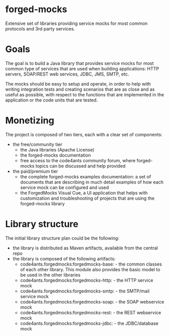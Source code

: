 # forged-mocks
Extensive set of libraries providing service mocks for most common protocols and 3rd party services.

# Goals
The goal is to build a Java library that provides service mocks for most common type of services that are used when building applications: HTTP servers, SOAP/REST web services, JDBC, JMS, SMTP, etc. 

The mocks should be easy to setup and operate, in order to help with writing integration tests and creating scenarios that are as close and as useful as possible, with respect to the functions that are implemented in the application or the code units that are tested.

# Monetizing
The project is composed of two tiers, each with a clear set of components:
- the free/community tier
    - the Java libraries (Apache License)
    - the forged-mocks documentation
    - free access to the code4ants community forum, where forged-mocks topics can be discussed and help provided
- the paid/premium tier
    - the complete forged-mocks examples documentation: a set of documents that are describing in much detail examples of how each service mock can be configured and used
    - the ForgedMocks Visual Cue, a UI application that helps with customization and troubleshooting of projects that are using the forged-mocks library

# Library structure
The initial library structure plan could be the following:
- the library is distributed as Maven artifacts, available from the central repo
- the library is composed of the following artifacts:
    - code4ants.forgedmocks:forgedmocks-base:<version> - the common classes of each other library. This module also provides the basic model to be used in the other libraries
    - code4ants.forgedmocks:forgedmocks-http:<version> - the HTTP service mock
    - code4ants.forgedmocks:forgedmocks-smtp:<version> - the SMTP/mail service mock
    - code4ants.forgedmocks:forgedmocks-soap:<version> - the SOAP webservice mock
    - code4ants.forgedmocks:forgedmocks-rest:<version> - the REST webservice mock
    - code4ants.forgedmocks:forgedmocks-jdbc:<version> - the JDBC/database mock
